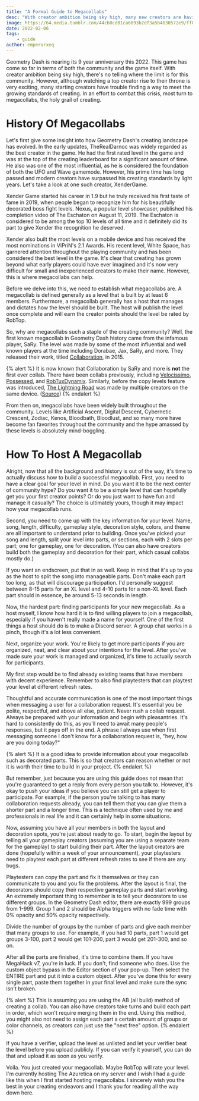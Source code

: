 ```yaml
---
title: "A Formal Guide to Megacollabs"
desc: "With creator ambition being sky high, many new creators are having trouble. To combat this, most turn to megacollabs."
image: https://64.media.tumblr.com/44cb0cd01ca6093b2df3a5b4630572e9/ff0359c8bfbb48d5-40/s540x810/6f3e219bd1c9693da5e8dffc1ccf3a32429742ce.png
date: 2022-02-06
tags:
    - guide
author: emperorxeq
---
```


Geometry Dash is nearing its 9 year anniversary this 2022. This game has come so far in terms of both the community and the game itself. With creator ambition being sky high, there's no telling where the limit is for this community. However, although watching a top creator rise to their throne is very exciting, many starting creators have trouble finding a way to meet the growing standards of creating. In an effort to combat this crisis, most turn to megacollabs, the holy grail of creating.

# History Of Megacollabs

Let's first give some insight into how Geometry Dash's creating landscape has evolved. In the early updates, TheRealDarnoc was widely regarded as the best creator in the game. He had the first rated level in the game and was at the top of the creating leaderboard for a significant amount of time. He also was one of the most influential, as he is considered the foundation of both the UFO and Wave gamemode. However, his prime time has long passed and modern creators have surpassed his creating standards by light years. Let's take a look at one such creator, XenderGame.

Xender Game started his career in 1.9 but he truly received his first taste of fame in 2019, when people began to recognize him for his beautifully decorated boss fight levels. Nexus, a popular level showcaser, published his completion video of The Eschaton on August 11, 2019. The Eschaton is considered to be among the top 10 levels of all time and it definitely did its part to give Xender the recognition he deserved.

Xender also built the most levels on a mobile device and has received the most nominations in ViPriN's 2.1 Awards. His recent level, White Space, has garnered attention throughout the playing community and has been considered the best level in the game. It's clear that creating has grown beyond what early players could have ever imagined and it's now very difficult for small and inexperienced creators to make their name. However, this is where megacollabs can help.

Before we delve into this, we need to establish what megacollabs are. A megacollab is defined generally as a level that is built by at least 6 members. Furthermore, a megacollab generally has a host that manages and dictates how the level should be built. The host will publish the level once complete and will earn the creator points should the level be rated by RobTop.

So, why are megacollabs such a staple of the creating community? Well, the first known megacollab in Geometry Dash history came from the infamous player, SaRy. The level was made by some of the most influential and well known players at the time including Dorabae, Jax, SaRy, and more. They released their work, titled [Collaboration](https://gdbrowser.com/1839380), in 2015.

{% alert %}
It is now known that Collaboration by SaRy and more is **not** the first ever collab. There have been collabs previously, including [Velocissimo](https://gdbrowser.com/1174452), [Possessed](https://gdbrowser.com/1468106), and [RobTuxDynamix](https://gdbrowser.com/1023387). Similarly, before the copy levels feature was introduced, [The Lightning Road](https://gdbrowser.com/55520) was made by multiple creators on the same device. ([Source](https://youtu.be/AzIkSS5NPVc))
{% endalert %}

From then on, megacollabs have been widely built throughout the community. Levels like Artificial Ascent, Digital Descent, Cybernetic Crescent, Zodiac, Kenos, Bloodbath, Bloodlust, and so many more have become fan favorites throughout the community and the hype amassed by these levels is absolutely mind-boggling.

# How To Host A Megacollab

Alright, now that all the background and history is out of the way, it's time to actually discuss how to build a successful megacollab. First, you need to have a clear goal for your level in mind. Do you want it to be the next center of community hype? Do you want it to be a simple level that can hopefully get you your first creator points? Or do you just want to have fun and manage it casually? The choice is ultimately yours, though it may impact how your megacollab runs.

Second, you need to come up with the key information for your level. Name, song, length, difficulty, gameplay style, decoration style, colors, and theme are all important to understand prior to building. Once you've picked your song and length, split your level into parts, or sections, each with 2 slots per part; one for gameplay, one for decoration. (You can also have creators build both the gameplay and decoration for their part, which casual collabs mostly do.)

If you want an endscreen, put that in as well. Keep in mind that it's up to you as the host to split the song into manageable parts. Don't make each part too long, as that will discourage participation. I'd personally suggest between 8-15 parts for an XL level and 4-10 parts for a non-XL level. Each part should in essence, be around 5-13 seconds in length.

Now, the hardest part: finding participants for your new megacollab. As a host myself, I know how hard it is to find willing players to join a megacollab, especially if you haven't really made a name for yourself. One of the first things a host should do is to make a Discord server. A group chat works in a pinch, though it's a lot less convenient.

Next, organize your work. You're likely to get more participants if you are organized, neat, and clear about your intentions for the level. After you've made sure your work is managed and organized, it's time to actually search for participants.

My first step would be to find already existing teams that have members with decent experience. Remember to also find playtesters that can playtest your level at different refresh rates.

Thoughtful and accurate communication is one of the most important things when messaging a user for a collaboration request. It's essential you be polite, respectful, and above all else, patient. Never rush a collab request. Always be prepared with your information and begin with pleasantries. It's hard to consistently do this, as you'll need to await many people's responses, but it pays off in the end. A phrase I always use when first messaging someone I don't know for a collaboration request is, "hey, how are you doing today?"

{% alert %}
It is a good idea to provide information about your megacollab such as decorated parts. This is so that creators can reason whether or not it is worth their time to build in your project.
{% endalert %}

But remember, just because you are using this guide does not mean that you're guaranteed to get a reply from every person you talk to. However, it's okay to push your ideas if you believe you can still get a player to participate. For example, if the person you're talking to has many collaboration requests already, you can tell them that you can give them a shorter part and a longer time. This is a technique often used by me and professionals in real life and it can certainly help in some situations.

Now, assuming you have all your members in both the layout and decoration spots, you're just about ready to go. To start, begin the layout by telling all your gameplay creators (assuming you are using a separate team for the gameplay) to start building their part. After the layout creators are done (hopefully within a week of your announcement), your playtesters need to playtest each part at different refresh rates to see if there are any bugs.

Playtesters can copy the part and fix it themselves or they can communicate to you and you fix the problems. After the layout is final, the decorators should copy their respective gameplay parts and start working. An extremely important thing to remember is to tell your decorators to use different groups. In the Geometry Dash editor, there are exactly 999 groups from 1-999. Group 1 and 2 should be Alpha triggers with no fade time with 0% opacity and 50% opacity respectively.

Divide the number of groups by the number of parts and give each member that many groups to use. For example, if you had 10 parts, part 1 would get groups 3-100, part 2 would get 101-200, part 3 would get 201-300, and so on.

After all the parts are finished, it's time to combine them. If you have MegaHack v7, you're in luck. If you don't, find someone who does. Use the custom object bypass in the Editor section of your pop-up. Then select the ENTIRE part and put it into a custom object. After you've done this for every single part, paste them together in your final level and make sure the sync isn't broken.

{% alert %}
This is assuming you are using the AB (all build) method of creating a collab. You can also have creators take turns and build each part in order, which won't require merging them in the end. Using this method, you might also not need to assign each part a certain amount of groups or color channels, as creators can just use the "next free" option.
{% endalert %}

If you have a verifier, upload the level as unlisted and let your verifier beat the level before you upload publicly. If you can verify it yourself, you can do that and upload it as soon as you verify.

Voila. You just created your megacollab. Maybe RobTop will rate your level. I'm currently hosting The Azuretica on my server and I wish I had a guide like this when I first started hosting megacollabs. I sincerely wish you the best in your creating endeavors and I thank you for reading all the way down here.
